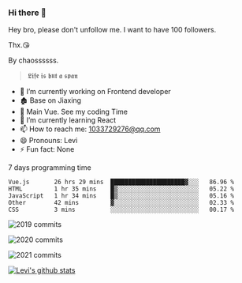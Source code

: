 ### Hi there 👋

Hey bro, please don't unfollow me. I want to have 100 followers.

Thx.😘

By chaossssss.

> 𝕷𝖎𝖋𝖊 𝖎𝖘 𝖇𝖚𝖙 𝖆 𝖘𝖕𝖆𝖓

- 🔭 I’m currently working on Frontend developer
- 🏚  Base on Jiaxing
- 🔨 Main Vue. See my coding Time
- 🌱 I’m currently learning React
- 📫 How to reach me: 1033729276@qq.com
- 😄 Pronouns: Levi
- ⚡ Fun fact: None


7 days programming time



<!--START_SECTION:waka-->
```text
Vue.js       26 hrs 29 mins  █████████████████████▓░░░   86.96 % 
HTML         1 hr 35 mins    █▒░░░░░░░░░░░░░░░░░░░░░░░   05.22 % 
JavaScript   1 hr 34 mins    █▒░░░░░░░░░░░░░░░░░░░░░░░   05.16 % 
Other        42 mins         ▓░░░░░░░░░░░░░░░░░░░░░░░░   02.33 % 
CSS          3 mins          ░░░░░░░░░░░░░░░░░░░░░░░░░   00.17 % 
```
<!--END_SECTION:waka-->


![2019 commits](https://i.bmp.ovh/imgs/2022/06/09/40ea8ef53dc6a071.png)

![2020 commits](https://i.bmp.ovh/imgs/2022/06/09/3d3f42d583997994.png)

![2021 commits](https://i.bmp.ovh/imgs/2022/06/09/be5c22a2f85ef63e.png)

[![Levi's github stats](https://github-readme-stats.vercel.app/api?username=chaossssss)](https://github.com/anuraghazra/github-readme-stats)
